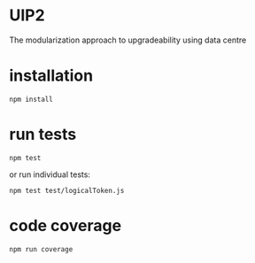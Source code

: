 # UIP2
The modularization approach to upgradeability using data centre

# installation

```
npm install
```

# run tests

```
npm test
```

or run individual tests:

```
npm test test/logicalToken.js
```

# code coverage

```
npm run coverage
```
